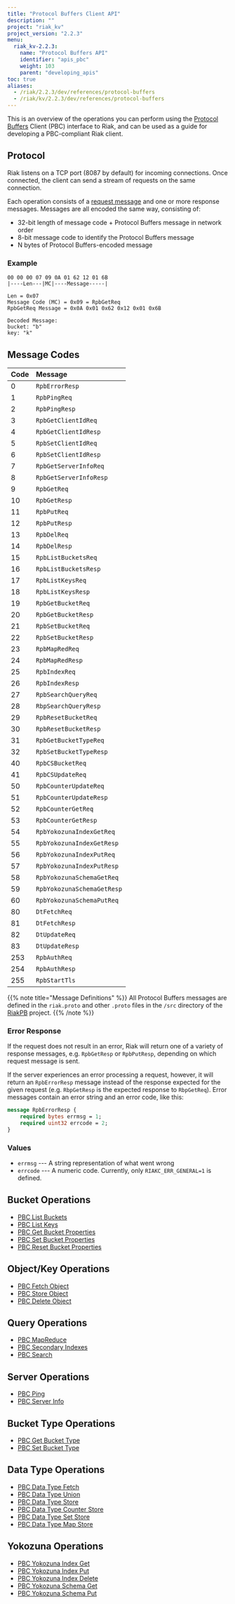```yaml
---
title: "Protocol Buffers Client API"
description: ""
project: "riak_kv"
project_version: "2.2.3"
menu:
  riak_kv-2.2.3:
    name: "Protocol Buffers API"
    identifier: "apis_pbc"
    weight: 103
    parent: "developing_apis"
toc: true
aliases:
  - /riak/2.2.3/dev/references/protocol-buffers
  - /riak/kv/2.2.3/dev/references/protocol-buffers
---
```


This is an overview of the operations you can perform using the
[Protocol Buffers](https://code.google.com/p/protobuf/) Client (PBC)
interface to Riak, and can be used as a guide for developing a
PBC-compliant Riak client.

## Protocol

Riak listens on a TCP port (8087 by default) for incoming connections.
Once connected, the client can send a stream of requests on the same
connection.

Each operation consists of a [request message](https://developers.google.com/protocol-buffers/docs/encoding) and one or more response messages. Messages are all encoded the same way, consisting of:

* 32-bit length of message code + Protocol Buffers message in network
  order
* 8-bit message code to identify the Protocol Buffers message
* N bytes of Protocol Buffers-encoded message

### Example

```
00 00 00 07 09 0A 01 62 12 01 6B
|----Len---|MC|----Message-----|

Len = 0x07
Message Code (MC) = 0x09 = RpbGetReq
RpbGetReq Message = 0x0A 0x01 0x62 0x12 0x01 0x6B

Decoded Message:
bucket: "b"
key: "k"
```

## Message Codes

Code | Message |
:----|:--------|
0 | `RpbErrorResp` |
1 | `RpbPingReq` |
2 | `RpbPingResp` |
3 | `RpbGetClientIdReq` |
4 | `RpbGetClientIdResp` |
5 | `RpbSetClientIdReq` |
6 | `RpbSetClientIdResp` |
7 | `RpbGetServerInfoReq` |
8 | `RpbGetServerInfoResp` |
9 | `RpbGetReq` |
10 | `RpbGetResp` |
11 | `RpbPutReq` |
12 | `RpbPutResp` |
13 | `RpbDelReq` |
14 | `RpbDelResp` |
15 | `RpbListBucketsReq` |
16 | `RpbListBucketsResp` |
17 | `RpbListKeysReq` |
18 | `RpbListKeysResp` |
19 | `RpbGetBucketReq` |
20 | `RpbGetBucketResp` |
21 | `RpbSetBucketReq` |
22 | `RpbSetBucketResp` |
23 | `RpbMapRedReq` |
24 | `RpbMapRedResp` |
25 | `RpbIndexReq` |
26 | `RpbIndexResp` |
27 | `RpbSearchQueryReq` |
28 | `RbpSearchQueryResp` |
29 | `RpbResetBucketReq` |
30 | `RpbResetBucketResp` |
31 | `RpbGetBucketTypeReq` |
32 | `RpbSetBucketTypeResp` |
40 | `RpbCSBucketReq` |
41 | `RpbCSUpdateReq` |
50 | `RpbCounterUpdateReq` |
51 | `RpbCounterUpdateResp` |
52 | `RpbCounterGetReq` |
53 | `RpbCounterGetResp` |
54 | `RpbYokozunaIndexGetReq` |
55 | `RpbYokozunaIndexGetResp` |
56 | `RpbYokozunaIndexPutReq` |
57 | `RpbYokozunaIndexPutResp` |
58 | `RpbYokozunaSchemaGetReq` |
59 | `RpbYokozunaSchemaGetResp` |
60 | `RpbYokozunaSchemaPutReq` |
80 | `DtFetchReq` |
81 | `DtFetchResp` |
82 | `DtUpdateReq` |
83 | `DtUpdateResp` |
253 | `RpbAuthReq` |
254 | `RpbAuthResp` |
255 | `RpbStartTls` |

{{% note title="Message Definitions" %}}
All Protocol Buffers messages are defined in the `riak.proto` and other
`.proto` files in the `/src` directory of the
<a href="https://github.com/basho/riak_pb">RiakPB</a> project.
{{% /note %}}

### Error Response

If the request does not result in an error, Riak will return one of a
variety of response messages, e.g. `RpbGetResp` or `RpbPutResp`,
depending on which request message is sent.

If the server experiences an error processing a request, however, it
will return an `RpbErrorResp` message instead of the response expected
for the given request (e.g. `RbpGetResp` is the expected response to
`RbpGetReq`). Error messages contain an error string and an error code,
like this:

```protobuf
message RpbErrorResp {
    required bytes errmsg = 1;
    required uint32 errcode = 2;
}
```

### Values

* `errmsg` --- A string representation of what went wrong
* `errcode` --- A numeric code. Currently, only `RIAKC_ERR_GENERAL=1`
  is defined.

## Bucket Operations

* [PBC List Buckets](/riak/kv/2.2.3/developing/api/protocol-buffers/list-buckets)
* [PBC List Keys](/riak/kv/2.2.3/developing/api/protocol-buffers/list-keys)
* [PBC Get Bucket Properties](/riak/kv/2.2.3/developing/api/protocol-buffers/get-bucket-props)
* [PBC Set Bucket Properties](/riak/kv/2.2.3/developing/api/protocol-buffers/set-bucket-props)
* [PBC Reset Bucket Properties](/riak/kv/2.2.3/developing/api/protocol-buffers/reset-bucket-props)

## Object/Key Operations

* [PBC Fetch Object](/riak/kv/2.2.3/developing/api/protocol-buffers/fetch-object)
* [PBC Store Object](/riak/kv/2.2.3/developing/api/protocol-buffers/store-object)
* [PBC Delete Object](/riak/kv/2.2.3/developing/api/protocol-buffers/delete-object)

## Query Operations

* [PBC MapReduce](/riak/kv/2.2.3/developing/api/protocol-buffers/mapreduce)
* [PBC Secondary Indexes](/riak/kv/2.2.3/developing/api/protocol-buffers/secondary-indexes)
* [PBC Search](/riak/kv/2.2.3/developing/api/protocol-buffers/search)

## Server Operations

* [PBC Ping](/riak/kv/2.2.3/developing/api/protocol-buffers/ping)
* [PBC Server Info](/riak/kv/2.2.3/developing/api/protocol-buffers/server-info)

## Bucket Type Operations

* [PBC Get Bucket Type](/riak/kv/2.2.3/developing/api/protocol-buffers/get-bucket-type)
* [PBC Set Bucket Type](/riak/kv/2.2.3/developing/api/protocol-buffers/set-bucket-type)

## Data Type Operations

* [PBC Data Type Fetch](/riak/kv/2.2.3/developing/api/protocol-buffers/dt-fetch)
* [PBC Data Type Union](/riak/kv/2.2.3/developing/api/protocol-buffers/dt-union)
* [PBC Data Type Store](/riak/kv/2.2.3/developing/api/protocol-buffers/dt-store)
* [PBC Data Type Counter Store](/riak/kv/2.2.3/developing/api/protocol-buffers/dt-counter-store)
* [PBC Data Type Set Store](/riak/kv/2.2.3/developing/api/protocol-buffers/dt-set-store)
* [PBC Data Type Map Store](/riak/kv/2.2.3/developing/api/protocol-buffers/dt-map-store)

## Yokozuna Operations

* [PBC Yokozuna Index Get](/riak/kv/2.2.3/developing/api/protocol-buffers/yz-index-get)
* [PBC Yokozuna Index Put](/riak/kv/2.2.3/developing/api/protocol-buffers/yz-index-put)
* [PBC Yokozuna Index Delete](/riak/kv/2.2.3/developing/api/protocol-buffers/yz-index-delete)
* [PBC Yokozuna Schema Get](/riak/kv/2.2.3/developing/api/protocol-buffers/yz-schema-get)
* [PBC Yokozuna Schema Put](/riak/kv/2.2.3/developing/api/protocol-buffers/yz-schema-put)
